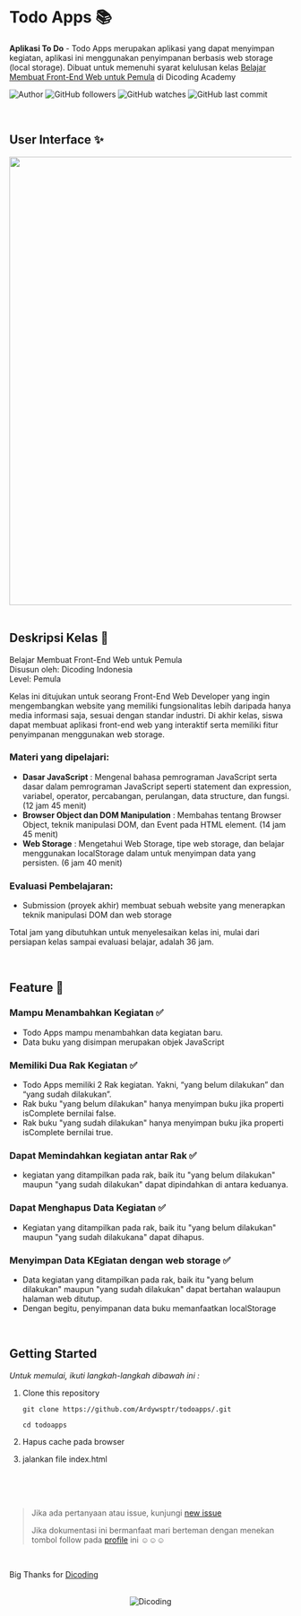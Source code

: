 # Todo Apps 📚

**Aplikasi To Do** - Todo Apps merupakan aplikasi yang dapat menyimpan kegiatan, aplikasi ini menggunakan penyimpanan berbasis web storage (local storage). Dibuat untuk memenuhi syarat kelulusan kelas [Belajar Membuat Front-End Web untuk Pemula](https://www.dicoding.com/academies/315) di Dicoding Academy

![Author](https://img.shields.io/badge/made%20by-Ardywsptr-blue)
![GitHub followers](https://img.shields.io/github/followers/Ardywsptr?style=social)
![GitHub watches](https://img.shields.io/github/stars/Ardywsptr/todoapps-3?style=social)
![GitHub last commit](https://img.shields.io/github/last-commit/Ardywsptr/todoapps)

<br clear="both">

## User Interface ✨

<div align="center">
<img src="https://i.postimg.cc/hGz2r3qJ/New-Website-Blue-Mockup-Instagram-Laptop-1.png" alt"TodoApps" width="800">
</div>

<br clear="both">

## Deskripsi Kelas 🚀

Belajar Membuat Front-End Web untuk Pemula <br>
Disusun oleh: Dicoding Indonesia <br>
Level: Pemula

Kelas ini ditujukan untuk seorang Front-End Web Developer yang ingin mengembangkan website yang memiliki fungsionalitas lebih daripada hanya media informasi saja, sesuai dengan standar industri. Di akhir kelas, siswa dapat membuat aplikasi front-end web yang interaktif serta memiliki fitur penyimpanan menggunakan web storage.

### Materi yang dipelajari:

- **Dasar JavaScript** : Mengenal bahasa pemrograman JavaScript serta dasar dalam pemrograman JavaScript seperti statement dan expression, variabel, operator, percabangan, perulangan, data structure, dan fungsi. (12 jam 45 menit)
- **Browser Object dan DOM Manipulation** : Membahas tentang Browser Object, teknik manipulasi DOM, dan Event pada HTML element. (14 jam 45 menit)
- **Web Storage** : Mengetahui Web Storage, tipe web storage, dan belajar menggunakan localStorage dalam untuk menyimpan data yang persisten. (6 jam 40 menit)

### Evaluasi Pembelajaran:

- Submission (proyek akhir) membuat sebuah website yang menerapkan teknik manipulasi DOM dan web storage

Total jam yang dibutuhkan untuk menyelesaikan kelas ini, mulai dari persiapan kelas sampai evaluasi belajar, adalah 36 jam.

<br clear="both">

## Feature 🌟

### Mampu Menambahkan Kegiatan ✅

* Todo Apps mampu menambahkan data kegiatan baru.
* Data buku yang disimpan merupakan objek JavaScript

### Memiliki Dua Rak Kegiatan ✅

* Todo Apps memiliki 2 Rak kegiatan. Yakni, “yang belum dilakukan” dan “yang sudah dilakukan”.
* Rak buku "yang belum dilakukan" hanya menyimpan buku jika properti isComplete bernilai false.
* Rak buku "yang sudah dilakukan" hanya menyimpan buku jika properti isComplete bernilai true.

### Dapat Memindahkan kegiatan antar Rak ✅

* kegiatan yang ditampilkan pada rak, baik itu "yang belum dilakukan" maupun "yang sudah dilakukan" dapat dipindahkan di antara keduanya.

### Dapat Menghapus Data Kegiatan ✅

* Kegiatan yang ditampilkan pada rak, baik itu "yang belum dilakukan" maupun "yang sudah dilakukana" dapat dihapus.

### Menyimpan Data KEgiatan dengan web storage ✅

* Data kegiatan yang ditampilkan pada rak, baik itu "yang belum dilakukan" maupun "yang sudah dilakukan" dapat bertahan walaupun halaman web ditutup.
* Dengan begitu, penyimpanan data buku memanfaatkan localStorage

<br clear="both">

## Getting Started

*Untuk memulai, ikuti langkah-langkah dibawah ini :*

1. Clone this repository
   
   `git clone https://github.com/Ardywsptr/todoapps/.git`

    `cd todoapps`
   
2. Hapus cache pada browser

3. jalankan file index.html

<br clear="both">
<br clear="both">
<br clear="both">

> Jika ada pertanyaan atau issue, kunjungi [new issue](https://github.com/Ardywsptr/todoapps/issues/new)
>
>Jika dokumentasi ini bermanfaat mari berteman dengan menekan tombol follow pada [profile](https://github.com/Ardywsptr) ini ☺☺☺

<br clear="both">

Big Thanks for [Dicoding](https://www.dicoding.com/)

<br clear="both">

<div align="center">
  <img src="https://user-images.githubusercontent.com/95717485/188485268-90e682b9-fce9-470b-836e-d8838079a309.png" alt="Dicoding">
</div>
